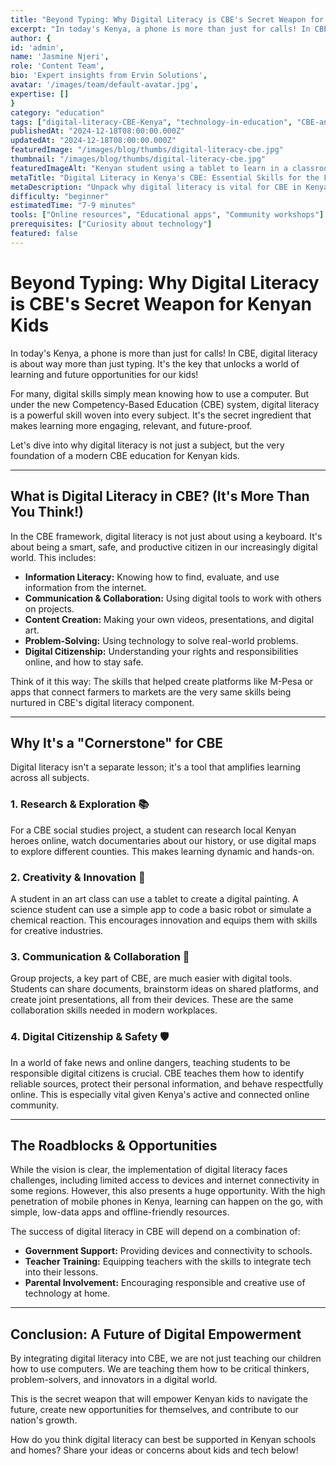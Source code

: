 ```yaml
---
title: "Beyond Typing: Why Digital Literacy is CBE's Secret Weapon for Kenyan Kids"
excerpt: "In today's Kenya, a phone is more than just for calls! In CBE, digital literacy is about way more than just typing. It's the key that unlocks a world of learning and future opportunities for our kids!"
author: {
id: 'admin',
name: 'Jasmine Njeri',
role: 'Content Team',
bio: 'Expert insights from Ervin Solutions',
avatar: '/images/team/default-avatar.jpg',
expertise: []
}
category: "education"
tags: ["digital-literacy-CBE-Kenya", "technology-in-education", "CBE-and-ICT", "coding-for-kids", "online-learning-Kenya", "digital-citizenship"]
publishedAt: "2024-12-18T08:00:00.000Z"
updatedAt: "2024-12-18T08:00:00.000Z"
featuredImage: "/images/blog/thumbs/digital-literacy-cbe.jpg"
thumbnail: "/images/blog/thumbs/digital-literacy-cbe.jpg"
featuredImageAlt: "Kenyan student using a tablet to learn in a classroom"
metaTitle: "Digital Literacy in Kenya's CBE: Essential Skills for the Future"
metaDescription: "Unpack why digital literacy is vital for CBE in Kenya. Discover how it's equipping students with critical thinking, creativity, and online safety skills for a thriving digital future."
difficulty: "beginner"
estimatedTime: "7-9 minutes"
tools: ["Online resources", "Educational apps", "Community workshops"]
prerequisites: ["Curiosity about technology"]
featured: false
---
```

# Beyond Typing: Why Digital Literacy is CBE's Secret Weapon for Kenyan Kids

In today's Kenya, a phone is more than just for calls! In CBE, digital literacy is about way more than just typing. It's the key that unlocks a world of learning and future opportunities for our kids!

For many, digital skills simply mean knowing how to use a computer. But under the new Competency-Based Education (CBE) system, digital literacy is a powerful skill woven into every subject. It's the secret ingredient that makes learning more engaging, relevant, and future-proof.

Let's dive into why digital literacy is not just a subject, but the very foundation of a modern CBE education for Kenyan kids.

---

## What is Digital Literacy in CBE? (It's More Than You Think!)

In the CBE framework, digital literacy is not just about using a keyboard. It's about being a smart, safe, and productive citizen in our increasingly digital world. This includes:

* **Information Literacy:** Knowing how to find, evaluate, and use information from the internet.
* **Communication & Collaboration:** Using digital tools to work with others on projects.
* **Content Creation:** Making your own videos, presentations, and digital art.
* **Problem-Solving:** Using technology to solve real-world problems.
* **Digital Citizenship:** Understanding your rights and responsibilities online, and how to stay safe.

Think of it this way: The skills that helped create platforms like M-Pesa or apps that connect farmers to markets are the very same skills being nurtured in CBE's digital literacy component.

---

## Why It's a "Cornerstone" for CBE

Digital literacy isn't a separate lesson; it's a tool that amplifies learning across all subjects.

### 1. Research & Exploration 📚
For a CBE social studies project, a student can research local Kenyan heroes online, watch documentaries about our history, or use digital maps to explore different counties. This makes learning dynamic and hands-on.

### 2. Creativity & Innovation 🎨
A student in an art class can use a tablet to create a digital painting. A science student can use a simple app to code a basic robot or simulate a chemical reaction. This encourages innovation and equips them with skills for creative industries. 

### 3. Communication & Collaboration 🤝
Group projects, a key part of CBE, are much easier with digital tools. Students can share documents, brainstorm ideas on shared platforms, and create joint presentations, all from their devices. These are the same collaboration skills needed in modern workplaces.

### 4. Digital Citizenship & Safety 🛡️
In a world of fake news and online dangers, teaching students to be responsible digital citizens is crucial. CBE teaches them how to identify reliable sources, protect their personal information, and behave respectfully online. This is especially vital given Kenya's active and connected online community.

---

## The Roadblocks & Opportunities

While the vision is clear, the implementation of digital literacy faces challenges, including limited access to devices and internet connectivity in some regions. However, this also presents a huge opportunity. With the high penetration of mobile phones in Kenya, learning can happen on the go, with simple, low-data apps and offline-friendly resources.

The success of digital literacy in CBE will depend on a combination of:
* **Government Support:** Providing devices and connectivity to schools.
* **Teacher Training:** Equipping teachers with the skills to integrate tech into their lessons.
* **Parental Involvement:** Encouraging responsible and creative use of technology at home.

---

## Conclusion: A Future of Digital Empowerment

By integrating digital literacy into CBE, we are not just teaching our children how to use computers. We are teaching them how to be critical thinkers, problem-solvers, and innovators in a digital world.

This is the secret weapon that will empower Kenyan kids to navigate the future, create new opportunities for themselves, and contribute to our nation's growth.

How do you think digital literacy can best be supported in Kenyan schools and homes? Share your ideas or concerns about kids and tech below!